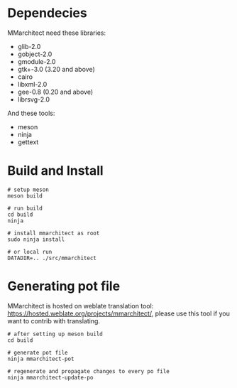 # Dependecies

MMarchitect need these libraries:

  * glib-2.0
  * gobject-2.0
  * gmodule-2.0
  * gtk+-3.0 (3.20 and above)
  * cairo
  * libxml-2.0
  * gee-0.8 (0.20 and above)
  * librsvg-2.0

And these tools:

  * meson
  * ninja
  * gettext

# Build and Install

```shell
# setup meson
meson build

# run build
cd build
ninja

# install mmarchitect as root
sudo ninja install

# or local run
DATADIR=.. ./src/mmarchitect
```

# Generating pot file

MMarchitect is hosted on weblate translation tool:
https://hosted.weblate.org/projects/mmarchitect/, please use this tool if you
want to contrib with translating.

```shell
# after setting up meson build
cd build

# generate pot file
ninja mmarchitect-pot

# regenerate and propagate changes to every po file
ninja mmarchitect-update-po
```
